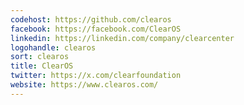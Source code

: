 ```yaml
---
codehost: https://github.com/clearos
facebook: https://facebook.com/ClearOS
linkedin: https://linkedin.com/company/clearcenter
logohandle: clearos
sort: clearos
title: ClearOS
twitter: https://x.com/clearfoundation
website: https://www.clearos.com/
---
```

